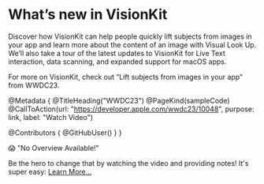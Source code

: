 # What’s new in VisionKit

Discover how VisionKit can help people quickly lift subjects from images in your app and learn more about the content of an image with Visual Look Up. We’ll also take a tour of the latest updates to VisionKit for Live Text interaction, data scanning, and expanded support for macOS apps.

For more on VisionKit, check out “Lift subjects from images in your app" from WWDC23.

@Metadata {
   @TitleHeading("WWDC23")
   @PageKind(sampleCode)
   @CallToAction(url: "https://developer.apple.com/wwdc23/10048", purpose: link, label: "Watch Video")

   @Contributors {
      @GitHubUser(<replace this with your GitHub handle>)
   }
}

😱 "No Overview Available!"

Be the hero to change that by watching the video and providing notes! It's super easy:
 [Learn More…](https://wwdcnotes.github.io/WWDCNotes/documentation/wwdcnotes/contributing)
